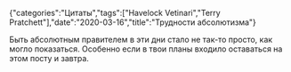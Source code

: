 {"categories":"Цитаты","tags":["Havelock Vetinari","Terry Pratchett"],"date":"2020-03-16","title":"Трудности абсолютизма"}

Быть абсолютным правителем в эти дни стало не так-то просто, как могло показаться. Особенно если в твои планы входило оставаться на этом посту и завтра.

